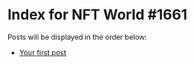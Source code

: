 # Index for NFT World #1661
Posts will be displayed in the order below:

- [Your first post](./001-first.md)

